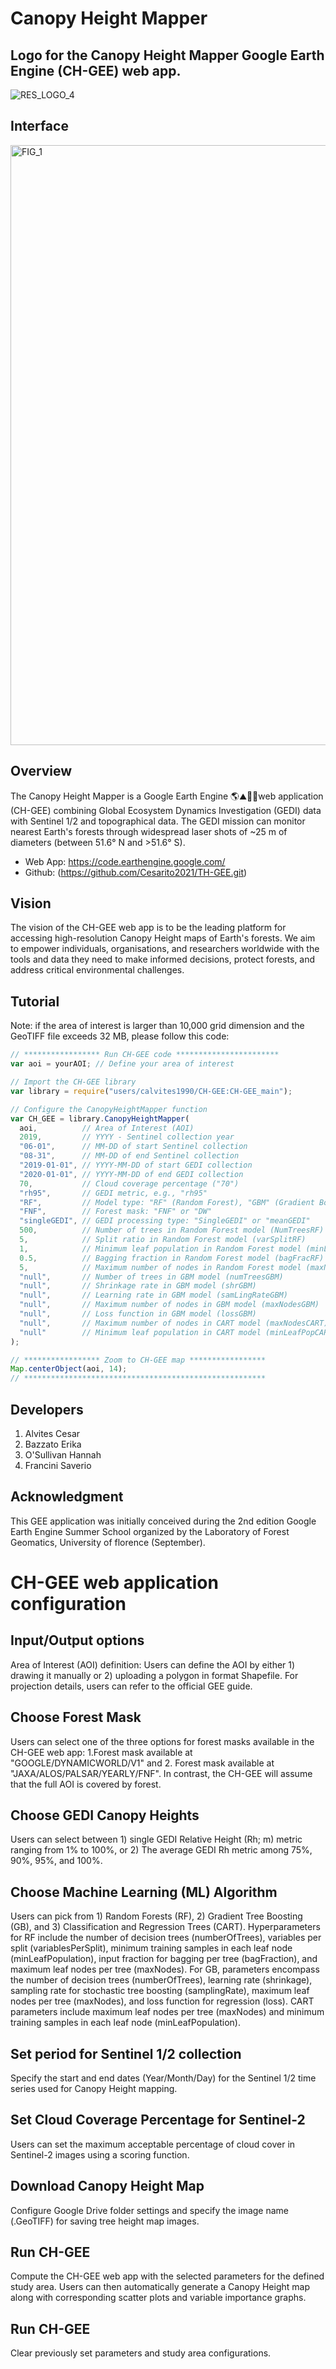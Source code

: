 # Canopy Height Mapper
## Logo for the Canopy Height Mapper Google Earth Engine (CH-GEE) web app.
![RES_LOGO_4](https://github.com/Cesarito2021/TH-GEE/assets/81155556/65470bbe-32ab-48be-bc24-159cd73ee3da)
## Interface
<img width="960" alt="FIG_1" src="https://github.com/Cesarito2021/TH-GEE/assets/81155556/699fdee1-fc6f-4637-872d-cb279a912be9">

## Overview
The Canopy Height Mapper is a Google Earth Engine 🌎⛰️🌳🌲web application (CH-GEE) combining Global Ecosystem Dynamics Investigation (GEDI) data with Sentinel 1/2 and topographical data. 
The GEDI mission can monitor nearest Earth's forests through widespread laser shots of ~25 m of diameters (between 51.6° N and >51.6° S). 

  - Web App: https://code.earthengine.google.com/
  - Github: (https://github.com/Cesarito2021/TH-GEE.git)

## Vision
The vision of the CH-GEE web app is to be the leading platform for accessing high-resolution Canopy Height maps of Earth's forests. We aim to empower individuals, organisations, and researchers worldwide with the tools and data they need to make informed decisions, protect forests, and address critical environmental challenges.

## Tutorial 
Note: if the area of interest is larger than 10,000 grid dimension and the GeoTIFF file exceeds 32 MB, please follow this code:

```javascript
// ***************** Run CH-GEE code ***********************
var aoi = yourAOI; // Define your area of interest

// Import the CH-GEE library
var library = require("users/calvites1990/CH-GEE:CH-GEE_main");

// Configure the CanopyHeightMapper function
var CH_GEE = library.CanopyHeightMapper(
  aoi,          // Area of Interest (AOI)
  2019,         // YYYY - Sentinel collection year
  "06-01",      // MM-DD of start Sentinel collection
  "08-31",      // MM-DD of end Sentinel collection
  "2019-01-01", // YYYY-MM-DD of start GEDI collection
  "2020-01-01", // YYYY-MM-DD of end GEDI collection
  70,           // Cloud coverage percentage ("70")
  "rh95",       // GEDI metric, e.g., "rh95"
  "RF",         // Model type: "RF" (Random Forest), "GBM" (Gradient Boosting Machine), or "CART" (Classification and Regression Trees)
  "FNF",        // Forest mask: "FNF" or "DW"
  "singleGEDI", // GEDI processing type: "SingleGEDI" or "meanGEDI"
  500,          // Number of trees in Random Forest model (NumTreesRF)
  5,            // Split ratio in Random Forest model (varSplitRF)
  1,            // Minimum leaf population in Random Forest model (minLeafPopuRF)
  0.5,          // Bagging fraction in Random Forest model (bagFracRF)
  5,            // Maximum number of nodes in Random Forest model (maxNodesRF)
  "null",       // Number of trees in GBM model (numTreesGBM)
  "null",       // Shrinkage rate in GBM model (shrGBM)
  "null",       // Learning rate in GBM model (samLingRateGBM)
  "null",       // Maximum number of nodes in GBM model (maxNodesGBM)
  "null",       // Loss function in GBM model (lossGBM)
  "null",       // Maximum number of nodes in CART model (maxNodesCART)
  "null"        // Minimum leaf population in CART model (minLeafPopCART)
);

// ***************** Zoom to CH-GEE map *****************    
Map.centerObject(aoi, 14);
// ******************************************************
```

## Developers
1. Alvites Cesar
2. Bazzato Erika
3. O'Sullivan Hannah
4. Francini Saverio

## Acknowledgment
This GEE application was initially conceived during the 2nd edition Google Earth Engine Summer School organized by the Laboratory of Forest Geomatics, University of florence (September).

# CH-GEE web application configuration
## Input/Output options
Area of Interest (AOI) definition: Users can define the AOI by either 1) drawing it manually or 2) uploading a polygon in format Shapefile. For projection details, users can refer to the official GEE guide.
## Choose Forest Mask 
Users can select one of the three options for forest masks available in the CH-GEE web app: 1.Forest mask available at "GOOGLE/DYNAMICWORLD/V1" and 2. Forest mask available at "JAXA/ALOS/PALSAR/YEARLY/FNF". In contrast, the CH-GEE will assume that the full AOI is covered by forest.
## Choose GEDI Canopy Heights 
Users can select between 1) single GEDI Relative Height (Rh; m) metric ranging from 1% to 100%, or 2) The average GEDI Rh metric among 75%, 90%, 95%, and 100%.
## Choose Machine Learning (ML) Algorithm
Users can pick from 1) Random Forests (RF), 2) Gradient Tree Boosting (GB), and 3) Classification and Regression Trees (CART). Hyperparameters for RF include the number of decision trees (numberOfTrees), variables per split (variablesPerSplit), minimum training samples in each leaf node (minLeafPopulation), input fraction for bagging per tree (bagFraction), and maximum leaf nodes per tree (maxNodes). For GB, parameters encompass the number of decision trees (numberOfTrees), learning rate (shrinkage), sampling rate for stochastic tree boosting (samplingRate), maximum leaf nodes per tree (maxNodes), and loss function for regression (loss). CART parameters include maximum leaf nodes per tree (maxNodes) and minimum training samples in each leaf node (minLeafPopulation).
## Set period for Sentinel 1/2 collection 
Specify the start and end dates (Year/Month/Day) for the Sentinel 1/2 time series used for Canopy Height mapping.
## Set Cloud Coverage Percentage for Sentinel-2
Users can set the maximum acceptable percentage of cloud cover in Sentinel-2 images using a scoring function.
## Download Canopy Height Map 
Configure Google Drive folder settings and specify the image name (.GeoTIFF) for saving tree height map images.
## Run CH-GEE
Compute the CH-GEE web app with the selected parameters for the defined study area. Users can then automatically generate a Canopy Height map along with corresponding scatter plots and variable importance graphs.
## Run CH-GEE
Clear previously set parameters and study area configurations.







